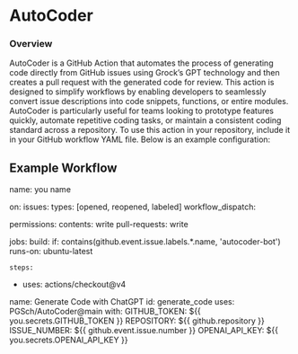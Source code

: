 # AutoCoder

### Overview

AutoCoder is a GitHub Action that automates the process of generating code directly from GitHub issues using Grock’s GPT technology and then creates a pull request with the generated code for review. This action is designed to simplify workflows by enabling developers to seamlessly convert issue descriptions into code snippets, functions, or entire modules. AutoCoder is particularly useful for teams looking to prototype features quickly, automate repetitive coding tasks, or maintain a consistent coding standard across a repository.
To use this action in your repository, include it in your GitHub workflow YAML file. Below is an example configuration:

## Example Workflow
name: you name

on:
 issues:
 types: [opened, reopened, labeled]
  workflow_dispatch:

permissions:
 contents: write
  pull-requests: write

jobs:
 build:
 if: contains(github.event.issue.labels.*.name, 'autocoder-bot')
    runs-on: ubuntu-latest

    steps:
 - uses: actions/checkout@v4

 name: Generate Code with ChatGPT
        id: generate_code
        uses: PGSch/AutoCoder@main
        with:
 GITHUB_TOKEN: ${{ you.secrets.GITHUB_TOKEN }}
          REPOSITORY: ${{ github.repository }}
          ISSUE_NUMBER: ${{ github.event.issue.number }}
          OPENAI_API_KEY: ${{ you.secrets.OPENAI_API_KEY }}
